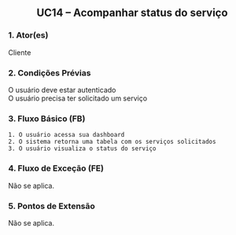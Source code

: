 ## <center> UC14 – Acompanhar status do serviço

### 1. Ator(es)

Cliente

### 2. Condições Prévias

O usuário deve estar autenticado
<br/>
O usuário precisa ter solicitado um serviço

### 3. Fluxo Básico (FB)

    1. O usuário acessa sua dashboard
    2. O sistema retorna uma tabela com os serviços solicitados
    3. O usuário visualiza o status do serviço

### 4. Fluxo de Exceção (FE)

Não se aplica.

### 5. Pontos de Extensão

Não se aplica.




